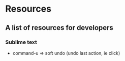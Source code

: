 # Resources
## A list of resources for developers

### Sublime text
- command-u => soft undo (undo last action, ie click)
